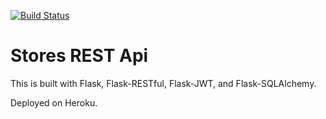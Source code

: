 [![Build Status](https://travis-ci.org/wolf637/stores-rest-api-test.svg?branch=master)](https://travis-ci.org/wolf637/stores-rest-api-test)

# Stores REST Api

This is built with Flask, Flask-RESTful, Flask-JWT, and Flask-SQLAlchemy.

Deployed on Heroku.
